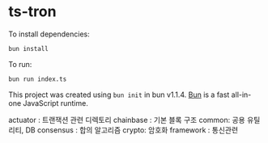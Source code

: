# ts-tron

To install dependencies:

```bash
bun install
```

To run:

```bash
bun run index.ts
```

This project was created using `bun init` in bun v1.1.4. [Bun](https://bun.sh) is a fast all-in-one JavaScript runtime.

actuator : 트랜잭션 관련 디렉토리
chainbase : 기본 블록 구조
common: 공용 유틸리티, DB
consensus : 합의 알고리즘
crypto: 암호화
framework : 통신관련
